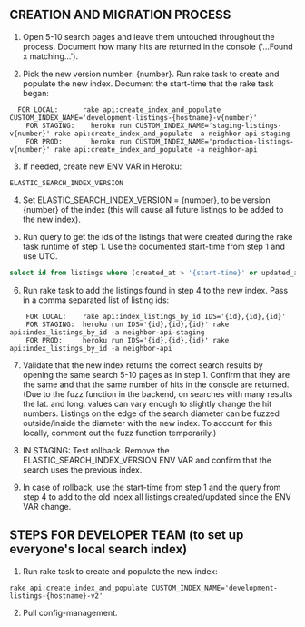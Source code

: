 <!-- TITLE: Creating New Elastic Search Index and Migrating Listings -->

## CREATION AND MIGRATION PROCESS

1) Open 5-10 search pages and leave them untouched throughout the process. Document how many hits are returned in the console ('...Found x matching...').

2) Pick the new version number: {number}. Run rake task to create and populate the new index. Document the start-time that the rake task began:

```text
  FOR LOCAL:      rake api:create_index_and_populate CUSTOM_INDEX_NAME='development-listings-{hostname}-v{number}'
	FOR STAGING:    heroku run CUSTOM_INDEX_NAME='staging-listings-v{number}' rake api:create_index_and_populate -a neighbor-api-staging
	FOR PROD:       heroku run CUSTOM_INDEX_NAME='production-listings-v{number}' rake api:create_index_and_populate -a neighbor-api
```


3) If needed, create new ENV VAR in Heroku:

`ELASTIC_SEARCH_INDEX_VERSION`

4) Set ELASTIC_SEARCH_INDEX_VERSION = {number}, to be version {number} of the index (this will cause all future listings to be added to the new index).

5) Run query to get the ids of the listings that were created during the rake task runtime of step 1. Use the documented start-time from step 1 and use UTC.

```sql
select id from listings where (created_at > '{start-time}' or updated_at > '{start-time}') and status = 'Published';
```


6) Run rake task to add the listings found in step 4 to the new index. Pass in a comma separated list of listing ids:


```text
	FOR LOCAL:    rake api:index_listings_by_id IDS='{id},{id},{id}'
	FOR STAGING:  heroku run IDS='{id},{id},{id}' rake api:index_listings_by_id -a neighbor-api-staging
	FOR PROD:     heroku run IDS='{id},{id},{id}' rake api:index_listings_by_id -a neighbor-api
```


7) Validate that the new index returns the correct search results by opening the same search 5-10 pages as in step 1. Confirm that they are the same and that the same number of hits in the console are returned. (Due to the fuzz function in the backend, on searches with many results the lat. and long. values can vary enough to slightly change the hit numbers. Listings on the edge of the search diameter can be fuzzed outside/inside the diameter with the new index. To account for this locally, comment out the fuzz function temporarily.)

8)  IN STAGING: Test rollback. Remove the ELASTIC_SEARCH_INDEX_VERSION ENV VAR and confirm that the search uses the previous index.

9) In case of rollback, use the start-time from step 1 and the query from step 4 to add to the old index all listings created/updated since the ENV VAR change.


## STEPS FOR DEVELOPER TEAM (to set up everyone's local search index)


1) Run rake task to create and populate the new index:

`rake api:create_index_and_populate CUSTOM_INDEX_NAME='development-listings-{hostname}-v2'`

2) Pull config-management.
